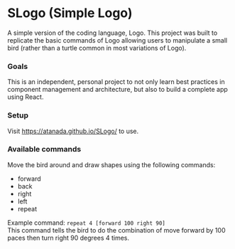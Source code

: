 # SLogo (Simple Logo)

A simple version of the coding language, Logo. This project was built to replicate the basic commands of Logo allowing users to manipulate a small bird (rather than a turtle common in most variations of Logo).

### Goals
This is an independent, personal project to not only learn best practices in component management and architecture, but also to build a complete app using React.

### Setup
Visit https://atanada.github.io/SLogo/ to use.

### Available commands
Move the bird around and draw shapes using the following commands:
* forward
* back
* right
* left 
* repeat

Example command: `repeat 4 [forward 100 right 90]` \
This command tells the bird to do the combination of move forward by 100 paces then turn right 90 degrees 4 times.


